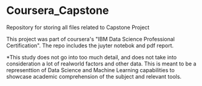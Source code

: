 # Coursera_Capstone
Repository for storing all files related to Capstone Project

This project was part of coursera's "IBM Data Science Professional Certification".
The repo includes the juyter notebok and pdf report.

*This study does not go into too much detail, and does not take into consideration a lot of realworld factors and other data. This is meant to be a representtion of Data Science and Machine Learning capabilities to showcase academic comprehension of the subject and relevant tools.
